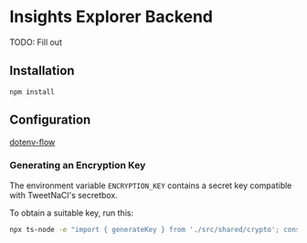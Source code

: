 # Insights Explorer Backend

TODO: Fill out

## Installation

```
npm install
```

## Configuration

[dotenv-flow](https://github.com/kerimdzhanov/dotenv-flow)

### Generating an Encryption Key

The environment variable `ENCRYPTION_KEY` contains a secret key compatible with TweetNaCl's secretbox.

To obtain a suitable key, run this:

```bash
npx ts-node -e "import { generateKey } from './src/shared/crypto'; console.log(generateKey());"
```
